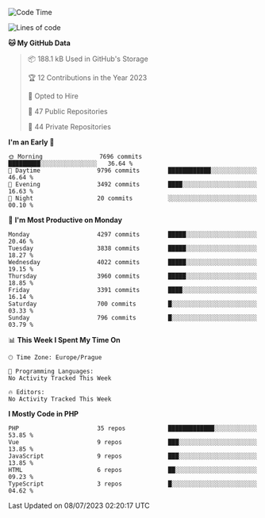 <!--START_SECTION:waka-->
![Code Time](http://img.shields.io/badge/Code%20Time-1%2C583%20hrs%2058%20mins-blue)

![Lines of code](https://img.shields.io/badge/From%20Hello%20World%20I%27ve%20Written-6.7%20million%20lines%20of%20code-blue)

**🐱 My GitHub Data** 

> 📦 188.1 kB Used in GitHub's Storage 
 > 
> 🏆 12 Contributions in the Year 2023
 > 
> 💼 Opted to Hire
 > 
> 📜 47 Public Repositories 
 > 
> 🔑 44 Private Repositories 
 > 
**I'm an Early 🐤** 

```text
🌞 Morning                7696 commits        █████████░░░░░░░░░░░░░░░░   36.64 % 
🌆 Daytime                9796 commits        ████████████░░░░░░░░░░░░░   46.64 % 
🌃 Evening                3492 commits        ████░░░░░░░░░░░░░░░░░░░░░   16.63 % 
🌙 Night                  20 commits          ░░░░░░░░░░░░░░░░░░░░░░░░░   00.10 % 
```
📅 **I'm Most Productive on Monday** 

```text
Monday                   4297 commits        █████░░░░░░░░░░░░░░░░░░░░   20.46 % 
Tuesday                  3838 commits        █████░░░░░░░░░░░░░░░░░░░░   18.27 % 
Wednesday                4022 commits        █████░░░░░░░░░░░░░░░░░░░░   19.15 % 
Thursday                 3960 commits        █████░░░░░░░░░░░░░░░░░░░░   18.85 % 
Friday                   3391 commits        ████░░░░░░░░░░░░░░░░░░░░░   16.14 % 
Saturday                 700 commits         █░░░░░░░░░░░░░░░░░░░░░░░░   03.33 % 
Sunday                   796 commits         █░░░░░░░░░░░░░░░░░░░░░░░░   03.79 % 
```


📊 **This Week I Spent My Time On** 

```text
🕑︎ Time Zone: Europe/Prague

💬 Programming Languages: 
No Activity Tracked This Week

🔥 Editors: 
No Activity Tracked This Week
```

**I Mostly Code in PHP** 

```text
PHP                      35 repos            █████████████░░░░░░░░░░░░   53.85 % 
Vue                      9 repos             ███░░░░░░░░░░░░░░░░░░░░░░   13.85 % 
JavaScript               9 repos             ███░░░░░░░░░░░░░░░░░░░░░░   13.85 % 
HTML                     6 repos             ██░░░░░░░░░░░░░░░░░░░░░░░   09.23 % 
TypeScript               3 repos             █░░░░░░░░░░░░░░░░░░░░░░░░   04.62 % 
```




 Last Updated on 08/07/2023 02:20:17 UTC
<!--END_SECTION:waka-->
<!--
**AlexKratky/AlexKratky** is a ✨ _special_ ✨ repository because its `README.md` (this file) appears on your GitHub profile.

Here are some ideas to get you started:

- 🔭 I’m currently working on ...
- 🌱 I’m currently learning ...
- 👯 I’m looking to collaborate on ...
- 🤔 I’m looking for help with ...
- 💬 Ask me about ...
- 📫 How to reach me: ...
- 😄 Pronouns: ...
- ⚡ Fun fact: ...
-->
